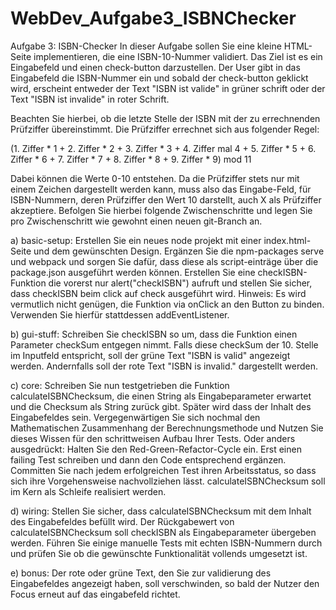 # WebDev_Aufgabe3_ISBNChecker

Aufgabe 3: ISBN-Checker
In dieser Aufgabe sollen Sie eine kleine HTML-Seite implementieren, die eine ISBN-10-Nummer validiert. Das Ziel ist es ein Eingabefeld und einen check-button darzustellen. Der User gibt in das Eingabefeld die ISBN-Nummer ein und sobald der check-button geklickt wird, erscheint entweder der Text "ISBN ist valide" in grüner schrift oder der Text "ISBN ist invalide" in roter Schrift. 

Beachten Sie hierbei, ob die letzte Stelle der ISBN mit der zu errechnenden Prüfziffer übereinstimmt. Die Prüfziffer errechnet sich aus folgender Regel:

(1. Ziffer * 1 + 2. Ziffer * 2 + 3. Ziffer * 3 + 4. Ziffer mal 4 + 5. Ziffer * 5 + 6. Ziffer * 6 + 7. Ziffer * 7 + 8. Ziffer * 8 + 9. Ziffer * 9) mod 11

Dabei können die Werte 0-10 entstehen. Da die Prüfziffer stets nur mit einem Zeichen dargestellt werden kann, muss also das Eingabe-Feld, für ISBN-Nummern, deren Prüfziffer den Wert 10 darstellt, auch X als Prüfziffer akzeptiere. Befolgen Sie hierbei folgende Zwischenschritte und legen Sie pro Zwischenschritt wie gewohnt einen neuen git-Branch an.



a) basic-setup: Erstellen Sie ein neues node projekt mit einer index.html-Seite und dem gewünschten Design. Ergänzen Sie die npm-packages serve und webpack und sorgen Sie dafür, dass diese als script-einträge über die package.json ausgeführt werden können. Erstellen Sie eine checkISBN-Funktion die vorerst nur alert("checkISBN") aufruft und stellen Sie sicher, dass checkISBN beim click auf check ausgeführt wird. Hinweis: Es wird vermutlich nicht genügen, die Funktion via onClick an den Button zu binden. Verwenden Sie hierfür stattdessen addEventListener. 



b) gui-stuff: Schreiben Sie checkISBN so um, dass die Funktion einen Parameter checkSum entgegen nimmt. Falls diese checkSum der 10. Stelle im Inputfeld entspricht, soll der grüne Text "ISBN is valid" angezeigt werden. Andernfalls soll der rote Text "ISBN is invalid." dargestellt werden.



c) core: Schreiben Sie nun testgetrieben die Funktion calculateISBNChecksum, die einen String als Eingabeparameter erwartet und die Checksum als String zurück gibt. Später wird dass der Inhalt des Eingabefeldes sein. Vergegenwärtigen Sie sich nochmal den Mathematischen Zusammenhang der Berechnungsmethode und Nutzen Sie dieses Wissen für den schrittweisen Aufbau Ihrer Tests. Oder anders ausgedrückt: Halten Sie den Red-Green-Refactor-Cycle ein. Erst einen failing Test schreiben und dann den Code entsprechend ergänzen. Committen Sie nach jedem erfolgreichen Test ihren Arbeitsstatus, so dass sich ihre Vorgehensweise nachvollziehen lässt. calculateISBNChecksum soll im Kern als Schleife realisiert werden.

d) wiring: Stellen Sie sicher, dass calculateISBNChecksum mit dem Inhalt des Eingabefeldes befüllt wird. Der Rückgabewert von calculateISBNChecksum soll checkISBN als Eingabeparameter übergeben werden. Führen Sie einige manuelle Tests mit echten ISBN-Nummern durch und prüfen Sie ob die gewünschte Funktionalität vollends umgesetzt ist.

e) bonus: Der rote oder grüne Text, den Sie zur validierung des Eingabefeldes angezeigt haben, soll verschwinden, so bald der Nutzer den Focus erneut auf das eingabefeld richtet.
